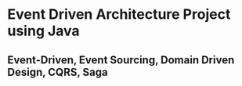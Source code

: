 # Event Driven Architecture Project using Java

## Event-Driven, Event Sourcing, Domain Driven Design, CQRS, Saga